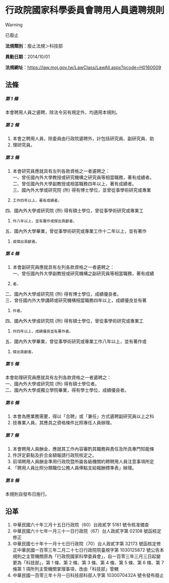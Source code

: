 # 行政院國家科學委員會聘用人員遴聘規則


> [!WARNING]
> 已廢止


**法規類別**：廢止法規＞科技部

**異動日期**：2014/10/01  

**法規網址**：https://law.moj.gov.tw/LawClass/LawAll.aspx?pcode=H0160009



## 法條
##### 第 1 條
本會聘用人員之遴聘，除法令另有規定外，均適用本規則。

##### 第 2 條
1. 本會之聘用人員，除委員由行政院遴聘外，計包括研究員、副研究員、助
1. 理研究員。

##### 第 3 條
1. 本會研究員應就具有左列各款資格之一者遴聘之：  
一、曾任國內外大學教授或研究機構之研究員等相當職務，著有成績者。  
二、曾任國內外大學副教授或相當職務四年以上，著有成績者。  
三、國內外大學或研究院 (所) 得有博士學位，並曾從事學術研究或專業
1.     工作四年以上，著有成績者。  
四、國內外大學或研究院 (所) 得有碩士學位，曾從事學術研究或專業工
1.     作八年以上，並有著作或傑出貢獻者。  
五、國內外大學畢業，曾從事學術研究或專業工作十二年以上，並有著作
1.     或傑出貢獻者。

##### 第 4 條
1. 本會副研究員應就具有左列各款資格之一者遴聘之：  
一、曾任國內外大學副教授或研究機構之副研究員等相當職務，著有成績
1.     者。  
二、國內外大學或研究院 (所) 得有博士學位，成績優良者。  
三、曾任國內外大學講師或研究機構相當職務四年以上，成績優良並有著
1.     作者。  
四、國內外大學或研究院 (所) 得有碩士學位，曾從事學術研究或專業工
1.     作四年以上，成績優良並有著作者。  
五、國內外大學畢業，曾從事學術研究或專業工作八年以上，並有著作或
1.     傑出貢獻者。

##### 第 5 條
本會助理研究員應就具有左列各款資格之一者遴聘之：  
一、國內外大學或研究院 (所) 得有碩士學位者。  
二、國內外大學或獨立學院畢業，得有學士學位，成績優良者。

##### 第 6 條
1. 本會為應業務需要，得以「合聘」或「兼任」方式遴聘副研究員以上之科
1. 技專業人員，其應具之資格條件比照專任人員辦理。

##### 第 7 條
1. 本會聘用人員酬金，應就其工作內容審酌其職務與責任及所具專門知能條
1. 件評定薪點及折合金額報請行政院核定之。
1. 前項聘用人員酬金準用行政院暨所屬各級機關約聘聘用人員注意事項所定
1. 「聘用人員比照分類職位公務人員俸點支給報酬標準表」辦理。

##### 第 8 條
本規則自發布日施行。

## 沿革
1. 中華民國六十年三月十五日行政院（60）台政貳字 5161 號令核准備查
1. 中華民國六十七年一月三十一日行政院（67）台人政貳字第 02108  號函核定修正
1. 中華民國七十年十一月十七日行政院（70）台人政貳字第 32173  號函核定修正中華民國一百零三年二月二十七日行政院院臺規字第 1030125872 號公告本規則之主管機關原為「行政院國家科學委員會」，自一百零三年三月三日起變更為「科技部」，第 1  條、第 2  條、第 3  條、第 4  條、第 5  條、第 6  條、第 7  條第 1  項所列主管機關掌理事項，改由「科技部」管轄
1. 中華民國一百零三年十月一日科技部科部人字第 1030070432A  號令發布廢止                                                        
